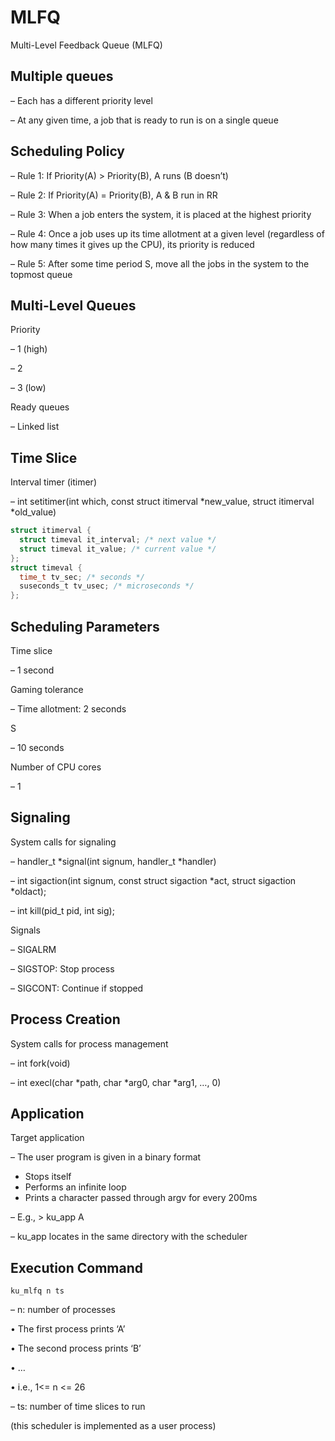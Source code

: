 # MLFQ
Multi-Level Feedback Queue (MLFQ)



## Multiple queues
– Each has a different priority level

– At any given time, a job that is ready to run is on a single queue



## Scheduling Policy

– Rule 1: If Priority(A) > Priority(B), A runs (B doesn’t)

– Rule 2: If Priority(A) = Priority(B), A & B run in RR

– Rule 3: When a job enters the system, it is placed at the highest priority

– Rule 4: Once a job uses up its time allotment at a given level (regardless of how many times it gives up the CPU), its priority is reduced

– Rule 5: After some time period S, move all the jobs in the system to the topmost queue



## Multi-Level Queues
Priority

– 1 (high)

– 2

– 3 (low)

Ready queues

– Linked list



## Time Slice
Interval timer (itimer)

– int setitimer(int which, const struct itimerval *new_value, struct itimerval *old_value)

```C
struct itimerval {
  struct timeval it_interval; /* next value */
  struct timeval it_value; /* current value */
};
struct timeval {
  time_t tv_sec; /* seconds */
  suseconds_t tv_usec; /* microseconds */
};
```



## Scheduling Parameters
Time slice

– 1 second

Gaming tolerance

– Time allotment: 2 seconds

S

– 10 seconds

Number of CPU cores

– 1



## Signaling
System calls for signaling

– handler_t *signal(int signum, handler_t *handler)

– int sigaction(int signum, const struct sigaction *act, struct sigaction *oldact);

– int kill(pid_t pid, int sig);

Signals

– SIGALRM

– SIGSTOP: Stop process

– SIGCONT: Continue if stopped



## Process Creation
System calls for process management

– int fork(void)

– int execl(char *path, char *arg0, char *arg1, …, 0)



## Application
Target application

– The user program is given in a binary format
  - Stops itself
  - Performs an infinite loop
  - Prints a character passed through argv for every 200ms

– E.g., > ku_app A

– ku_app locates in the same directory with the scheduler



## Execution Command
```
ku_mlfq n ts
```
– n: number of processes

  • The first process prints ‘A’
  
  • The second process prints ‘B’
  
  • …
  
  • i.e., 1<= n <= 26
  
– ts: number of time slices to run




(this scheduler is implemented as a user process)

